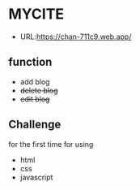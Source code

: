 # MYCITE

* URL:<https://chan-711c9.web.app/>

## function

* add blog
* ~~delete blog~~
* ~~edit blog~~

## Challenge

for the first time for using
* html
* css
* javascript
